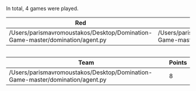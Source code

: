 In total, 4 games were played.

| Red                                                                           | Blue                                                                          | R | B |
|-------------------------------------------------------------------------------|-------------------------------------------------------------------------------|---|---|
| /Users/parismavromoustakos/Desktop/Domination-Game-master/domination/agent.py | /Users/parismavromoustakos/Desktop/Domination-Game-master/domination/agent.py | 7 | 1 |

|  |
|--|

| Team                                                                          | Points |
|-------------------------------------------------------------------------------|--------|
| /Users/parismavromoustakos/Desktop/Domination-Game-master/domination/agent.py | 8      |
